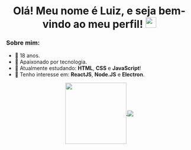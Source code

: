 <h1 align="center"> Olá! Meu nome é Luiz, e seja bem-vindo ao meu perfil! <img src="https://raw.githubusercontent.com/luiizff/luiizff/main/master/Assets/Hi.gif" width="29px"></h1>

### Sobre mim:
- 🎂 18 anos.
- 💚 Apaixonado por tecnologia.
- 🔭 Atualmente estudando: **HTML**, **CSS** e **JavaScript**!
- 👀 Tenho interesse em: **ReactJS**, **Node.JS** e **Electron**.

<!-- <p align="center"><img src="https://komarev.com/ghpvc/?username=luiizff&label=Visitas&color=9a07df&style=flat" alt="luiizff"/></p> -->

<!-- Caixa de status -->
<p align="center">
  <a href="https://github.com/anuraghazra/github-readme-stats">
    <img
      align="center"
      height="165"
      src="https://github-readme-stats.vercel.app/api?username=luiizff&count_private=true&show_icons=true&custom_title=Github%20Status&hide=issues?show_owner"
    />
  </a>
  <a href="https://github.com/anuraghazra/github-readme-stats">
    <img
      align="center"
      src="https://github-readme-stats.vercel.app/api/top-langs/?username=luiizff&layout=compact&custom_title=Linguagens%20mais%20usadas"
    />
  </a>
</p>


<!--
<p align="center"> <img src="https://komarev.com/ghpvc/?username=luiizff&label=Visitas&color=9a07df&style=flat" alt="luiizff" /> </p>
-->

<!-- COBRINHA
##
![snake gif](https://github.com/luiizff/luiizff/blob/output/github-contribution-grid-snake.svg)
-->
